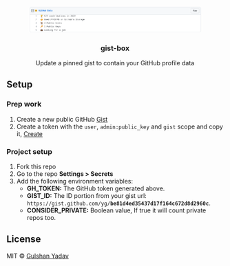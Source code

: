 <p align="center">
  <img width="400" src="assets/screenshot.png">
  <h3 align="center">gist-box</h3>
  <p align="center">Update a pinned gist to contain your GitHub profile data</p>
</p>

## Setup

### Prep work

1. Create a new public GitHub [Gist](https://gist.github.com/)
2. Create a token with the `user`, `admin:public_key` and `gist` scope and copy it, [Create](https://github.com/settings/tokens/new)

### Project setup

1. Fork this repo
1. Go to the repo **Settings > Secrets**
1. Add the following environment variables:
   - **GH_TOKEN:** The GitHub token generated above.
   - **GIST_ID:** The ID portion from your gist url: `https://gist.github.com/yg/`**`be81d4ed35437d17f164c672d8d2960c`**.
   - **CONSIDER_PRIVATE:** Boolean value, If true it will count private repos too.

## License

MIT © [Gulshan Yadav](LICENSE)
